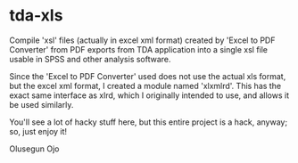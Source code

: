 # tda-xls
Compile 'xsl' files (actually in excel xml format) created by 'Excel to PDF Converter' from PDF exports from TDA application into a single xsl file usable in SPSS and other analysis software.

Since the 'Excel to PDF Converter' used does not use the actual xls format, but the excel xml format, I created a module named 'xlxmlrd'. This has the exact same interface as xlrd, which I originally intended to use, and allows it be used similarly.

You'll see a lot of hacky stuff here, but this entire project is a hack, anyway; so, just enjoy it!

Olusegun Ojo
